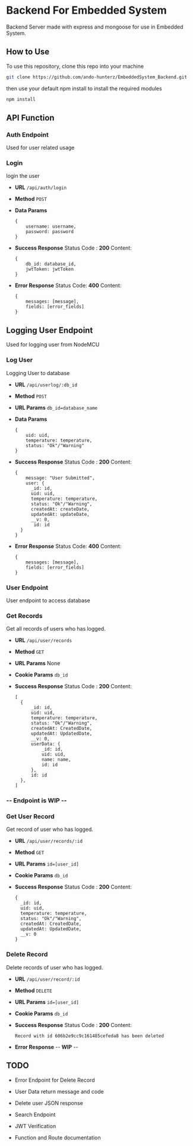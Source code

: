 # Backend For Embedded System

Backend Server made with express and mongoose for use in Embedded System.

## How to Use

To use this repository, clone this repo into your machine

```bash
git clone https://github.com/ando-hunterz/EmbeddedSystem_Backend.git
```

then use your default npm install to install the required modules

```bash
npm install
```

## API Function

### Auth Endpoint

Used for user related usage

### Login

login the user

* **URL**
 `/api/auth/login`
* **Method**
  `POST`
* **Data Params**

  ```json5
  {
      username: username,
      password: password
  }
  ```

* **Success Response**
  Status Code : **200**
  Content:

  ```json5
  {
      db_id: database_id, 
      jwtToken: jwtToken
  }
  ```

* **Error Response**
  Status Code: **400**
  Content:

  ```json5
  { 
      messages: [message], 
      fields: [error_fields] 
  }
  ```

## Logging User Endpoint

Used for logging user from NodeMCU

### Log User

Logging User to database

* **URL**
 `/api/userlog/:db_id`
* **Method**
  `POST`
* **URL Params**
  ``db_id=database_name``
* **Data Params**

  ```json5
  {
      uid: uid,
      temperature: temperature,
      status: "Ok"/"Warning"
  }
  ```

* **Success Response**
  Status Code : **200**
  Content:

  ```json5
  {
      message: "User Submitted", 
      user: {
        _id: id,
        uid: uid,
        temperature: temperature,
        status: "Ok"/"Warning",
        createdAt: createDate,
        updatedAt: updateDate,
        __v: 0,
         id: id
    }
  }
  ```

* **Error Response**
  Status Code: **400**
  Content:

  ```json5
  { 
      messages: [message], 
      fields: [error_fields] 
  }
  ```

### User Endpoint

User endpoint to access database

### Get Records

Get all records of users who has logged.

* **URL**
 `/api/user/records`
* **Method**
  `GET`
* **URL Params**
  None
* **Cookie Params**
  `db_id`
* **Success Response**
  Status Code : **200**
  Content:

  ```json5
  [
    {
        _id: id,
        uid: uid,
        temperature: temperature,
        status: "Ok"/"Warning",
        createdAt: CreatedDate,
        updatedAt: UpdatedDate,
        __v: 0,
        userData: {
            _id: id,
            uid: uid,
            name: name,
            id: id
        },
        id: id
    },
  ]
  ```

### -- Endpoint is WIP --
### Get User Record

Get record of user who has logged.

* **URL**
 `/api/user/records/:id`
* **Method**
  `GET`
* **URL Params**
  `id=[user_id]`
* **Cookie Params**
  `db_id`
* **Success Response**
  Status Code : **200**
  Content:

  ```json5
  {
    _id: id,
    uid: uid,
    temperature: temperature,
    status: "Ok"/"Warning",
    createdAt: CreatedDate,
    updatedAt: UpdatedDate,
    __v: 0
  }
  ```

### Delete Record

Delete records of user who has logged.

* **URL**
 `/api/user/record/:id`
* **Method**
  `DELETE`
* **URL Params**
  `id=[user_id]`
* **Cookie Params**
  `db_id`
* **Success Response**
  Status Code : **200**
  Content:

  `Record with id 606b2e9cc9c161485cefeda8 has been deleted`

* **Error Response**
  -- **WIP** --

## TODO

* Error Endpoint for Delete Record

* User Data return message and code

* Delete user JSON response

* Search Endpoint

* JWT Verification

* Function and Route documentation
